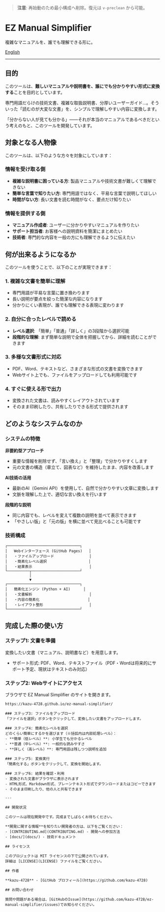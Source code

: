 > **注意**: 再始動のため最小構成へ削除。復元は `v-preclean` から可能。

# EZ Manual Simplifier

複雑なマニュアルを、誰でも理解できる形に。

[English](README.en.md)

---

## 目的

このツールは、**難しいマニュアルや説明書を、誰にでも分かりやすい形式に変換する**ことを目的としています。

専門用語だらけの技術文書、複雑な取扱説明書、分厚いユーザーガイド...。そういった「読むのが大変な文書」を、シンプルで理解しやすい内容に変換します。

「分からない人が見ても分かる」——それが本当のマニュアルであるべきだという考えのもと、このツールを開発しています。

## 対象となる人物像

このツールは、以下のような方々を対象にしています：

### 情報を受け取る側
- **複雑な説明書に困っている方**: 製品マニュアルや技術文書が難しくて理解できない
- **簡単な言葉で知りたい方**: 専門用語ではなく、平易な言葉で説明してほしい
- **時間がない方**: 長い文書を読む時間がなく、要点だけ知りたい

### 情報を提供する側
- **マニュアル作成者**: ユーザーに分かりやすいマニュアルを作りたい
- **サポート担当者**: お客様への説明資料を簡潔にまとめたい
- **技術者**: 専門的な内容を一般の方にも理解できるように伝えたい

## 何が出来るようになるか

このツールを使うことで、以下のことが実現できます：

### 1. 複雑な文書を簡単に理解
- 専門用語が平易な言葉に置き換わります
- 長い説明が要点を絞った簡潔な内容になります
- 分かりにくい表現が、誰でも理解できる表現に変わります

### 2. 自分に合ったレベルで読める
- **レベル選択**: 「簡単」「普通」「詳しく」の3段階から選択可能
- **段階的な理解**: まず簡単な説明で全体を把握してから、詳細を読むことができます

### 3. 多様な文書形式に対応
- PDF、Word、テキストなど、さまざまな形式の文書を変換できます
- Webサイト上でも、ファイルをアップロードしても利用可能です

### 4. すぐに使える形で出力
- 変換された文書は、読みやすくレイアウトされています
- そのまま印刷したり、共有したりできる形式で提供されます

## どのようなシステムなのか

### システムの特徴

**非要約型アプローチ**
- 重要な情報を削除せず、「言い換え」と「整理」で分かりやすくします
- 元の文書の構造（章立て、図表など）を維持したまま、内容を改善します

**AI技術の活用**
- 最新のAI（Gemini API）を使用して、自然で分かりやすい文章に変換します
- 文脈を理解した上で、適切な言い換えを行います

**段階的な説明**
- 同じ内容でも、レベルを変えて複数の説明を並べて表示できます
- 「やさしい版」と「元の版」を横に並べて見比べることも可能です

### 技術構成

```text
┌─────────────────────────────────┐
│   Webインターフェース (GitHub Pages)   │
│   ・ファイルアップロード                │
│   ・簡素化レベル選択                   │
│   ・結果表示                          │
└──────────┬──────────────────────┘
           │
           ▼
┌─────────────────────────────────┐
│   簡素化エンジン (Python + AI)      │
│   ・文書解析                          │
│   ・内容の簡素化                      │
│   ・レイアウト整形                     │
└─────────────────────────────────┘
```

## 完成した際の使い方

### ステップ1: 文書を準備
変換したい文書（マニュアル、説明書など）を用意します。
- サポート形式: PDF、Word、テキストファイル（PDF・Wordは将来的にサポート予定、現状はテキストのみ対応）

### ステップ2: Webサイトにアクセス
ブラウザで EZ Manual Simplifier のサイトを開きます。
```
https://kazu-4728.github.io/ez-manual-simplifier/

### ステップ3: ファイルをアップロード
「ファイルを選択」ボタンをクリックして、変換したい文書をアップロードします。

### ステップ4: 簡素化レベルを選択
どのくらい簡単にするかを選びます（※括弧内は内部処理レベル）：
- **簡単（低レベル）**: 小学生でも分かるレベル
- **普通（中レベル）**: 一般的な読みやすさ
- **詳しく（高レベル）**: 専門用語は残しつつ説明を追加

### ステップ5: 変換実行
「簡素化する」ボタンをクリックして、変換を開始します。

### ステップ6: 結果を確認・利用
- 変換された文書がブラウザに表示されます
- HTML形式、Markdown形式、プレーンテキスト形式でダウンロードまたはコピーできます
- そのまま印刷したり、他の人と共有できます

---

## 開発状況

このツールは現在開発中です。完成までしばらくお待ちください。

**開発に関する情報**を知りたい開発者の方は、以下をご覧ください：
- [CONTRIBUTING.md](CONTRIBUTING.md) - 開発への参加方法
- [docs/](docs/) - 技術ドキュメント

## ライセンス

このプロジェクトは MIT ライセンスの下で公開されています。  
詳細は [LICENSE](LICENSE) ファイルをご覧ください。

## 作者

**kazu-4728** - [GitHub プロフィール](https://github.com/kazu-4728)

## お問い合わせ

質問や問題がある場合は、[GitHubのIssue](https://github.com/kazu-4728/ez-manual-simplifier/issues)でお知らせください。
